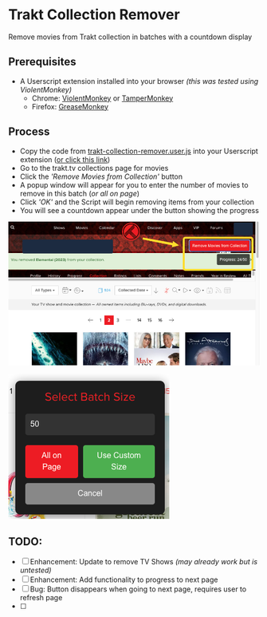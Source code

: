 # Trakt Collection Remover

Remove movies from Trakt collection in batches with a countdown display

## Prerequisites

-   A Userscript extension installed into your browser _(this was tested using ViolentMonkey)_
    -   Chrome: [ViolentMonkey](https://chromewebstore.google.com/detail/violentmonkey/jinjaccalgkegednnccohejagnlnfdag?hl=en) or [TamperMonkey](https://chromewebstore.google.com/detail/tampermonkey/dhdgffkkebhmkfjojejmpbldmpobfkfo?hl=en)
    -   Firefox: [GreaseMonkey](https://addons.mozilla.org/en-US/firefox/addon/greasemonkey/)

## Process

-   Copy the code from [trakt-collection-remover.user.js](/trakt-collection-remover.user.js) into your Userscript extension ([or click this link](https://github.com/MattFaz/trakt-collection-remover/raw/main/trakt-collection-remover.user.js))
-   Go to the trakt.tv collections page for movies
-   Click the _'Remove Movies from Collection'_ button
-   A popup window will appear for you to enter the number of movies to remove in this batch (_or all on page_)
-   Click _'OK'_ and the Script will begin removing items from your collection
-   You will see a countdown appear under the button showing the progress

![img2.png](/Documentation/img2.png)

![img1.png](/Documentation/img1.png)

## TODO:

-   [ ] Enhancement: Update to remove TV Shows _(may already work but is untested)_
-   [ ] Enhancement: Add functionality to progress to next page
-   [ ] Bug: Button disappears when going to next page, requires user to refresh page
-   [ ]
